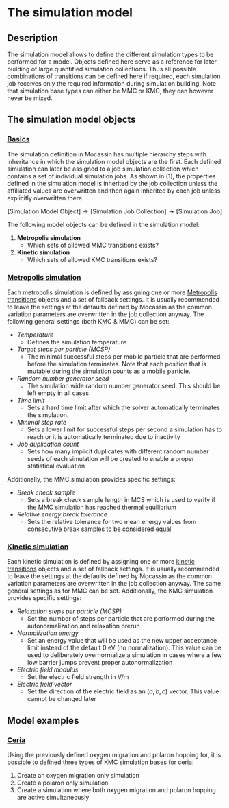 # The simulation model

## Description

The simulation model allows to define the different simulation types to be performed for a model. Objects defined here serve as a reference for later building of large quantified simulation collections. Thus all possible combinations of transitions can be defined here if required, each simulation job receives only the required information during simulation building. Note that simulation base types can either be MMC or KMC, they can however never be mixed.

## The simulation model objects

### [Basics](#basics)

The simulation definition in Mocassin has multiple hierarchy steps with inheritance in which the simulation model objects are the first. Each defined simulation can later be assigned to a job simulation collection which contains a set of individual simulation jobs. As shown in (1), the properties defined in the simulation model is inherited by the job collection unless the affiliated values are overwritten and then again inherited by each job unless explicitly overwritten there.

$$
[\text{Simulation Model Object}] \rightarrow [\text{Simulation Job Collection}] \rightarrow [\text{Simulation Job}]
\tag{1}
$$

The following model objects can be defined in the simulation model:

1. **Metropolis simulation**
   - Which sets of allowed MMC transitions exists?
2. **Kinetic simulation**
   - Which sets of allowed KMC transitions exists?

### [Metropolis simulation](#metropolis-simulation-base)

Each metropolis simulation is defined by assigning one or more [Metropolis transitions](./transition-model.md) objects and a set of fallback settings. It is usually recommended to leave the settings at the defaults defined by Mocassin as the common variation parameters are overwritten in the job collection anyway. The following general settings (both KMC & MMC) can be set:

- *Temperature* 
  - Defines the simulation temperature
- *Target steps per particle (MCSP)*
  - The minimal successful steps per mobile particle that are performed before the simulation terminates. Note that each position that is mutable during the simulation counts as a mobile particle.
- *Random number generator seed*
  - The simulation wide random number generator seed. This should be left empty in all cases
- *Time limit*
  - Sets a hard time limit after which the solver automatically terminates the simulation.
- *Minimal step rate*
  - Sets a lower limit for successful steps per second a simulation has to reach or it is automatically terminated due to inactivity
- *Job duplication count*
  - Sets how many implicit duplicates with different random number seeds of each simulation will be created to enable a proper statistical evaluation

Additionally, the MMC simulation provides specific settings:

- *Break check sample*
  - Sets a break check sample length in MCS which is used to verify if the MMC simulation has reached thermal equilibrium
- *Relative energy break tolerance*
  - Sets the relative tolerance for two mean energy values from consecutive break samples to be considered equal 


### [Kinetic simulation](#kinetic-simulation-base)

Each kinetic simulation is defined by assigning one or more [kinetic transitions](./transition-model.md) objects and a set of fallback settings. It is usually recommended to leave the settings at the defaults defined by Mocassin as the common variation parameters are overwritten in the job collection anyway. The same general settings as for MMC can be set. Additionally, the KMC simulation provides specific settings:

- *Relaxation steps per particle (MCSP)*
  - Set the number of steps per particle that are performed during the autonormalization and relaxation prerun
- *Normalization energy*
  - Set an energy value that will be used as the new upper acceptance limit instead of the default 0 eV (no normalization). This value can be used to deliberately overnormalize a simulation in cases where a few low barrier jumps prevent proper autonormalization
- *Electric field modulus*
  - Set the electric field strength in V/m
- *Electric field vector*
  - Set the direction of the electric field as an $(a,b,c)$ vector. This value cannot be changed later

## Model examples

### [Ceria](#ceria)

Using the previously defined oxygen migration and polaron hopping for, it is possible to defined three types of KMC simulation bases for ceria:

1. Create an oxygen migration only simulation
2. Create a polaron only simulation
3. Create a simulation where both oxygen migration and polaron hopping are active simultaneously